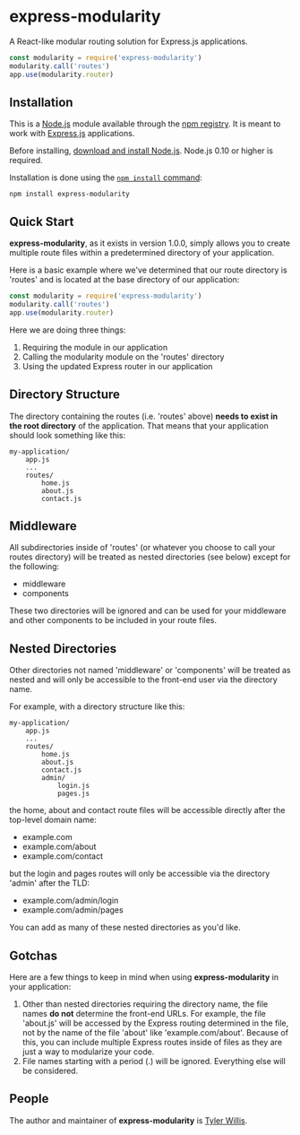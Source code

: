 # express-modularity

A React-like modular routing solution for Express.js applications.

```javascript
const modularity = require('express-modularity')
modularity.call('routes')
app.use(modularity.router)
```

## Installation

This is a [Node.js](https://nodejs.org/en/) module available through the [npm registry](https://www.npmjs.com/). It is meant to work with [Express.js](https://expressjs.com/) applications.

Before installing, [download and install Node.js](https://nodejs.org/en/download/). Node.js 0.10 or higher is required.

Installation is done using the [`npm install` command](https://docs.npmjs.com/getting-started/installing-npm-packages-locally):

```
npm install express-modularity
```

## Quick Start

**express-modularity**, as it exists in version 1.0.0, simply allows you to create multiple route files within a predetermined directory of your application.

Here is a basic example where we've determined that our route directory is 'routes' and is located at the base directory of our application:

```javascript
const modularity = require('express-modularity')
modularity.call('routes')
app.use(modularity.router)
```

Here we are doing three things:

1. Requiring the module in our application
2. Calling the modularity module on the 'routes' directory
3. Using the updated Express router in our application

## Directory Structure

The directory containing the routes (i.e. 'routes' above) **needs to exist in the root directory** of the application. That means that your application should look something like this:

```
my-application/
	app.js
	...
	routes/
		home.js
		about.js
		contact.js
```

## Middleware

All subdirectories inside of 'routes' (or whatever you choose to call your routes directory) will be treated as nested directories (see below) except for the following:

* middleware
* components

These two directories will be ignored and can be used for your middleware and other components to be included in your route files.

## Nested Directories

Other directories not named 'middleware' or 'components' will be treated as nested and will only be accessible to the front-end user via the directory name.

For example, with a directory structure like this:

```
my-application/
	app.js
	...
	routes/
		home.js
		about.js
		contact.js
		admin/
			login.js
			pages.js
```

the home, about and contact route files will be accessible directly after the top-level domain name:

* example.com
* example.com/about
* example.com/contact

but the login and pages routes will only be accessible via the directory 'admin' after the TLD:

* example.com/admin/login
* example.com/admin/pages

You can add as many of these nested directories as you'd like.

## Gotchas

Here are a few things to keep in mind when using **express-modularity** in your application:

1. Other than nested directories requiring the directory name, the file names **do not** determine the front-end URLs. For example, the file 'about.js' will be accessed by the Express routing determined in the file, not by the name of the file 'about' like 'example.com/about'. Because of this, you can include multiple Express routes inside of files as they are just a way to modularize your code.
2. File names starting with a period (.) will be ignored. Everything else will be considered.

## People

The author and maintainer of **express-modularity** is [Tyler Willis](https://tylerewillis.com).